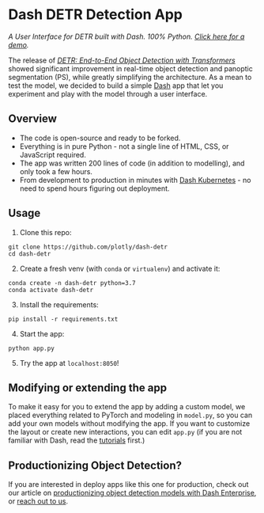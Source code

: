 # Dash DETR Detection App

*A User Interface for DETR built with Dash. 100% Python. [Click here for a demo](https://dash-gallery.plotly.host/dash-detr/).*

The release of [*DETR: End-to-End Object Detection with Transformers*](https://github.com/facebookresearch/detr) showed significant improvement in real-time object detection and panoptic segmentation (PS), while greatly simplifying the architecture. As a mean to test the model, we decided to build a simple [Dash](https://plotly.com/dash/) app that let you experiment and play with the model through a user interface.


## Overview

* The code is open-source and ready to be forked.
* Everything is in pure Python - not a single line of HTML, CSS, or JavaScript required.
* The app was written 200 lines of code (in addition to modelling), and only took a few hours.
* From development to production in minutes with [Dash Kubernetes](https://plotly.com/dash/kubernetes/) - no need to spend hours figuring out deployment.


## Usage

1. Clone this repo:
```
git clone https://github.com/plotly/dash-detr
cd dash-detr
```

2. Create a fresh venv (with `conda` or `virtualenv`) and activate it:
```
conda create -n dash-detr python=3.7
conda activate dash-detr
```

3. Install the requirements:
```
pip install -r requirements.txt
```

4. Start the app:
```
python app.py
```

5. Try the app at `localhost:8050`!

## Modifying or extending the app

To make it easy for you to extend the app by adding a custom model, we placed everything related to PyTorch and modeling in `model.py`, so you can add your own models without modifying the app. If you want to customize the layout or create new interactions, you can edit `app.py` (if you are not familiar with Dash, read the [tutorials](https://dash.plotly.com/installation) first.)

## Productionizing Object Detection?

If you are interested in deploy apps like this one for production, check out our article on [productionizing object detection models with Dash Enterprise](https://medium.com/plotly/productionizing-object-detection-models-with-dash-enterprise-dba1c9402c2f), or [reach out to us](https://plotly.com/get-demo/).


